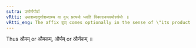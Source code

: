 ```yaml
---
sutra: उमोर्णयोर्वा
vRtti: उमाशब्दादूर्णाशब्दाच्च वा वुञ् प्रत्ययो भवति विकारावयवयोरर्थयोः ॥
vRtti_eng: The affix वुञ् comes optionally in the sense of \"its product or part,\" after the words उमा and ऊर्णाः
---
```

Thus औमम् or औमकम्, और्णम् or और्णकम् ॥
